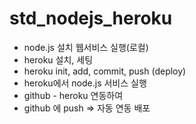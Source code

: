 # std_nodejs_heroku

- node.js 설치 웹서비스 실행(로컬)
- heroku 설치, 세팅
- heroku init, add, commit, push (deploy)
- heroku에서 node.js 서비스 실행
- github - heroku 연동하여 
- github 에 push => 자동 연동 배포 
